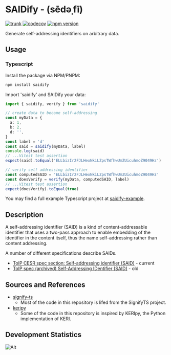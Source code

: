 # SAIDify - (sēdəˌfī)

[![trunk](https://github.com/kentbull/saidify/actions/workflows/trunk.yaml/badge.svg)](https://github.com/kentbull/saidify/actions/workflows/trunk.yaml) [![codecov](https://codecov.io/github/kentbull/saidify/graph/badge.svg?token=4RX12XZKNF)](https://codecov.io/github/kentbull/saidify) [![npm version](https://badge.fury.io/js/saidify.svg)](https://badge.fury.io/js/saidify)

Generate self-addressing identifiers on arbitrary data.

## Usage

### Typescript

Install the package via NPM/PNPM:

```bash
npm install saidify
```

Import 'saidify' and SAIDify your data:

```typescript
import { saidify, verify } from 'saidify'

// create data to become self-addressing
const myData = {
  a: 1,
  b: 2,
  d: '',
}
const label = 'd'
const said = saidify(myData, label)
console.log(said)
// ...Vitest test assertion
expect(said).toEqual('ELLbizIr2FJLHexNkiLZpsTWfhwUmZUicuhmoZ9049Hz')

// verify self addressing identifier
const computedSAID = 'ELLbizIr2FJLHexNkiLZpsTWfhwUmZUicuhmoZ9049Hz'
const doesVerify = verify(myData, computedSAID, label)
// ...Vitest test assertion
expect(doesVerify).toEqual(true)
```

You may find a full example Typescript project at [saidify-example](https://github.com/kentbull/saidify-example/blob/master/index.ts).

## Description

A self-addressing identifier (SAID) is a kind of content-addressable identifier that uses a two-pass approach to enable
embedding of the identifier in the content itself, thus the name self-addressing rather than content addressing.

A number of different specifications describe SAIDs.

- [ToIP CESR spec section: Self-addressing identifier (SAID)](https://trustoverip.github.io/tswg-cesr-specification/#self-addressing-identifier-said) - current
- [ToIP spec (archived) Self-Addressing IDentifier (SAID)](https://trustoverip.github.io/tswg-said-specification/draft-ssmith-said.html) - old

## Sources and References

- [signify-ts](https://github.com/WebOfTrust/signify-ts)
  - Most of the code in this repository is lifed from the SignifyTS project.
- [keripy](https://github.com/WebOfTrust/keripy)
  - Some of the code in this repository is inspired by KERIpy, the Python implementation of KERI.

## Development Statistics

![Alt](https://repobeats.axiom.co/api/embed/4e4bac4510f2c970e06c5998e2156589343445ed.svg "Repobeats analytics image")
